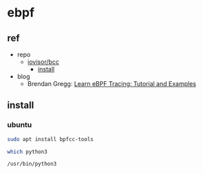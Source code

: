 # ebpf

## ref

- repo
  - [iovisor/bcc](https://github.com/iovisor/bcc)
    - [install](https://github.com/iovisor/bcc/blob/master/INSTALL.md)
- blog
  - Brendan Gregg: [Learn eBPF Tracing: Tutorial and Examples](https://www.brendangregg.com/blog/2019-01-01/learn-ebpf-tracing.html)

## install

### ubuntu

```bash
sudo apt install bpfcc-tools
```

```bash
which python3

/usr/bin/python3
```

